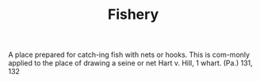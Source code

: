 ---
title: Fishery
letter: F
permalink: "/definitions/bld-fishery.html"
body: A place prepared for catch-ing fish with nets or hooks. This is com-monly applied
  to the place of drawing a seine or net Hart v. Hill, 1 whart. (Pa.) 131, 132
published_at: '2018-07-07'
source: Black's Law Dictionary 2nd Ed (1910)
layout: post
---